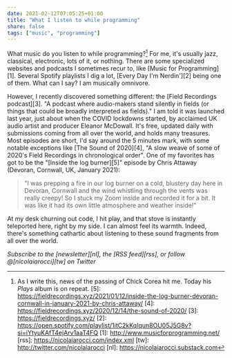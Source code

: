 ```yaml
---
date: 2021-02-12T07:05:25+01:00
title: "What I listen to while programming"
share: false
tags: ["music", "programming"]
---
```

What music do you listen to while programming?[^6] For me, it's usually jazz,
classical, electronic, lots of it, or nothing. There are some specialized
websites and podcasts I sometimes recur to, like [Music for Programming][1].
Several Spotify playlists I dig a lot, [Every Day I'm Nerdin'][2] being one of
them. What can I say? I am musically omnivore. 

However, I recently discovered something different: the [Field Recordings
podcast][3]. "A podcast where audio-makers stand silently in fields (or things
that could be broadly interpreted as fields)." I am told it was launched last
year, just about when the COVID lockdowns started, by acclaimed UK audio artist
and producer Eleanor McDowall. It's free, updated daily with submissions coming
from all over the world, and holds many treasures. Most episodes are short, I'd
say around the 5 minutes mark, with some notable exceptions like [The Sound of
2020][4], "A slow weave of some of 2020's Field Recordings in chronological
order". One of my favorites has got to be the "[Inside the log burner][5]"
episode by Chris Attaway (Devoran, Cornwall, UK, January 2021):

> "I was prepping a fire in our log burner on a cold, blustery day here in
> Devoran, Cornwall and the wind whistling through the vents was really creepy!
> So I stuck my Zoom inside and recorded it for a bit. It was like it had its
> own little atmosphere and weather inside!"

At my desk churning out code, I hit play, and that stove is instantly
teleported here, right by my side. I can almost feel its warmth. Indeed,
there's something cathartic about listening to these sound fragments from all
over the world. 

*Subscribe to the [newsletter][nl], the [RSS feed][rss], or follow @[nicolaiarocci][tw] on Twitter*

 [^6]: As I write this, news of the passing of Chick Corea hit me. Today his *Plays* album is on repeat.
 [5]: https://fieldrecordings.xyz/2021/01/12/inside-the-log-burner-devoran-cornwall-in-january-2021-by-chris-attaway/
 [4]: https://fieldrecordings.xyz/2020/12/14/the-sound-of-2020/
 [3]: https://fieldrecordings.xyz/
 [2]: https://open.spotify.com/playlist/1itC2kKqIqun8OU05J5G8v?si=iYtyuKAfT4ejArv1aaT4FQ
 [1]: http://www.musicforprogramming.net/
 [rss]: https://nicolaiarocci.com/index.xml
 [tw]: http://twitter.com/nicolaiarocci
 [nl]: https://nicolaiarocci.substack.com
